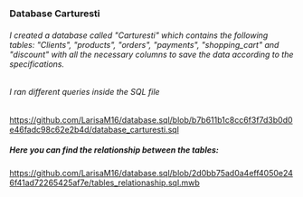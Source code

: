 ### Database Carturesti
###### I created a database called "Carturesti" which contains the following tables: "Clients", "products", "orders", "payments", "shopping_cart" and "discount" with all the necessary columns to save the data according to the specifications. 
###### I ran different queries inside the SQL file
https://github.com/LarisaM16/database.sql/blob/b7b611b1c8cc6f3f7d3b0d0e46fadc98c62e2b4d/database_carturesti.sql

##### Here you can find the relationship between the tables:



https://github.com/LarisaM16/database.sql/blob/2d0bb75ad0a4eff4050e246f41ad72265425af7e/tables_relationaship.sql.mwb
